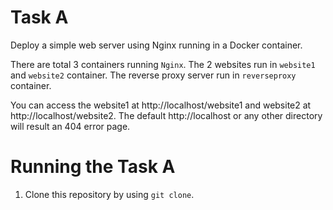 # Task A

Deploy a simple web server using Nginx running in a Docker container.

There are total 3 containers running `Nginx`. The 2 websites run in `website1` and `website2` container. The reverse proxy server run in `reverseproxy` container.

You can access the website1 at http://localhost/website1 and website2 at http://localhost/website2. The default http://localhost or any other directory will result an 404 error page.

# Running the Task A

1. Clone this repository by using `git clone`.
